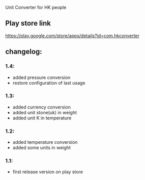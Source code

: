 Unit Converter for HK people

## Play store link

https://play.google.com/store/apps/details?id=com.hkconverter

## changelog:

### 1.4:

- added pressure conversion
- restore configuration of last usage

### 1.3:

- added currency conversion
- added unit stone(uk) in weight
- added unit K in  temperature

### 1.2:

- added temperature conversion
- added some units in weight

### 1.1:

- first release version on play store
